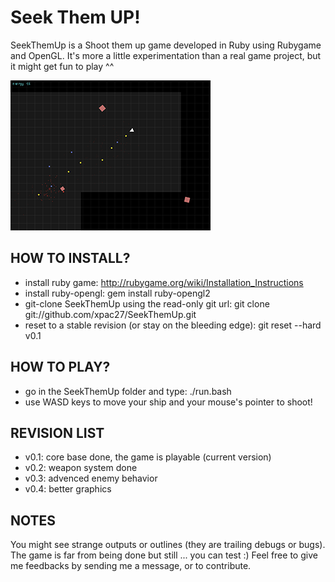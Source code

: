 Seek Them UP!
=============

SeekThemUp is a Shoot them up game developed in Ruby using Rubygame and OpenGL. It's more a little experimentation than a real game project, but it might get fun to play ^^

![SeekThemUp Preview](https://github.com/xpac27/SeekThemUp/raw/master/design/seekThemUp_preview.png)

HOW TO INSTALL?
---------------

* install ruby game: http://rubygame.org/wiki/Installation_Instructions
* install ruby-opengl: gem install ruby-opengl2
* git-clone SeekThemUp using the read-only git url: git clone git://github.com/xpac27/SeekThemUp.git
* reset to a stable revision (or stay on the bleeding edge): git reset --hard v0.1


HOW TO PLAY?
------------

* go in the SeekThemUp folder and type: ./run.bash
* use WASD keys to move your ship and your mouse's pointer to shoot!


REVISION LIST
-------------

* v0.1: core base done, the game is playable (current version)
* v0.2: weapon system done
* v0.3: advenced enemy behavior
* v0.4: better graphics


NOTES
-----

You might see strange outputs or outlines (they are trailing debugs or bugs).
The game is far from being done but still ... you can test :)
Feel free to give me feedbacks by sending me a message, or to contribute.
